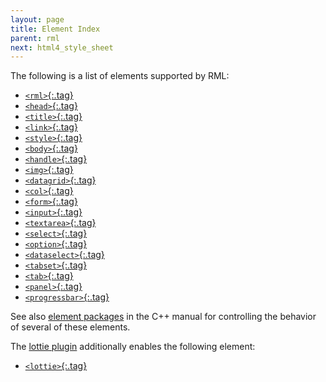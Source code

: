 ```yaml
---
layout: page
title: Element Index
parent: rml
next: html4_style_sheet
---
```


The following is a list of elements supported by RML:

- [`<rml>`{:.tag}](documents.html#rml)
- [`<head>`{:.tag}](documents.html#head)
- [`<title>`{:.tag}](documents.html#title)
- [`<link>`{:.tag}](documents.html#link)
- [`<style>`{:.tag}](style_sheets.html#style)
- [`<body>`{:.tag}](documents.html#body)
- [`<handle>`{:.tag}](controls.html#handle)
- [`<img>`{:.tag}](images.html#img)
- [`<datagrid>`{:.tag}](data_display.html#datagrid)
- [`<col>`{:.tag}](data_display.html#col)
- [`<form>`{:.tag}](forms.html#form)
- [`<input>`{:.tag}](forms.html#input)
- [`<textarea>`{:.tag}](forms.html#textarea)
- [`<select>`{:.tag}](forms.html#select)
- [`<option>`{:.tag}](forms.html#option)
- [`<dataselect>`{:.tag}](forms.html#dataselect)
- [`<tabset>`{:.tag}](controls.html#tabset)
- [`<tab>`{:.tag}](controls.html#tab)
- [`<panel>`{:.tag}](controls.html#panel)
- [`<progressbar>`{:.tag}](data_display.html#progressbar)

See also [element packages]({{"pages/cpp_manual/element_packages.html"|relative_url}}) in the C++ manual for controlling the behavior of several of these elements.

The [lottie plugin](../cpp_manual/lottie.html) additionally enables the following element:

- [`<lottie>`{:.tag}](../cpp_manual/lottie.html)
